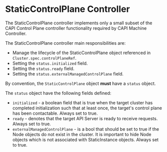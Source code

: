 # StaticControlPlane Controller

The StaticControlPlane controller implements only a small subset of the CAPI Control Plane controller functionality required by CAPI Machine Controller.

The StaticControlPlane controller main responsibilities are:

* Manage the lifecycle of the StaticControlPlane object referenced in `Cluster.spec.controlPlaneRef`.
* Setting the `status.initialized` field.
* Setting the `status.ready` field.
* Setting the `status.externalManagedControlPlane` field.

By convention, the `StaticControlPlane` object **must** have a `status` object.

The `status` object have the following fields defined:

* `initialized` - a boolean field that is true when the target cluster has
  completed initialization such that at least once, the
  target's control plane has been contactable. Always set to true.
* `ready` - denotes that the target API Server is ready to receive requests. Always set to true.
* `externalManagedControlPlane` - is a bool that should be set to true if the Node objects do not
  exist in the cluster. It is important to hide Node objects which is not associated with StaticInstance objects.
  Always set to true.
